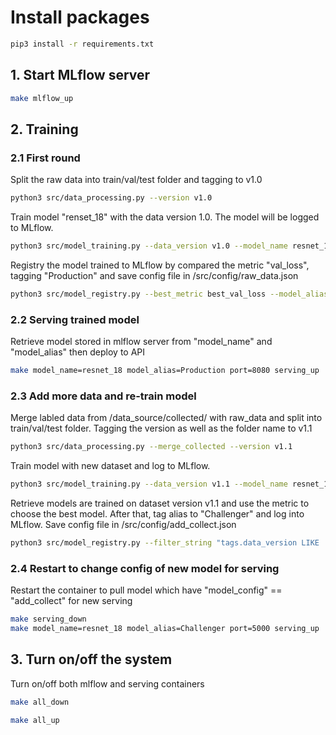 # Install packages

```bash
pip3 install -r requirements.txt
```

## 1. Start MLflow server

```bash
make mlflow_up
```

## 2. Training

### 2.1 First round

Split the raw data into train/val/test folder and tagging to v1.0

```bash
python3 src/data_processing.py --version v1.0
```

Train model "renset_18" with the data version 1.0. The model will be logged to MLflow.

```bash
python3 src/model_training.py --data_version v1.0 --model_name resnet_18 --device cpu
```

Registry the model trained to MLflow by compared the metric "val_loss", tagging "Production" and save config file in /src/config/raw_data.json

```bash
python3 src/model_registry.py --best_metric best_val_loss --model_alias Production --config_name raw_data
```

### 2.2 Serving trained model

Retrieve model stored in mlflow server from "model_name" and "model_alias" then deploy to API

```bash
make model_name=resnet_18 model_alias=Production port=8080 serving_up
```

### 2.3 Add more data and re-train model

Merge labled data from /data_source/collected/ with raw_data and split into train/val/test folder. Tagging the version as well as the folder name to v1.1

```bash
python3 src/data_processing.py --merge_collected --version v1.1
```

Train model with new dataset and log to MLflow.

```bash
python3 src/model_training.py --data_version v1.1 --model_name resnet_18 --device cpu
```

Retrieve models are trained on dataset version v1.1 and use the metric to choose the best model. After that, tag alias to "Challenger" and log into MLflow. Save config file in /src/config/add_collect.json

```bash
python3 src/model_registry.py --filter_string "tags.data_version LIKE 'v1.1'" --best_metric best_val_loss --model_alias Challenger  --config_name add_collect
```

### 2.4 Restart to change config of new model for serving

Restart the container to pull model which have "model_config" == "add_collect" for new serving

```bash
make serving_down
make model_name=resnet_18 model_alias=Challenger port=5000 serving_up
```

## 3. Turn on/off the system

Turn on/off both mlflow and serving containers

```bash
make all_down
```

```bash
make all_up
```

